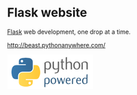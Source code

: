 # Flask website

[Flask](http://flask.pocoo.org/) web development, one drop at a time.

http://beast.pythonanywhere.com/

[![Python Powered](static/img/python-powered.png "Python Powered")](https://www.python.org/)

